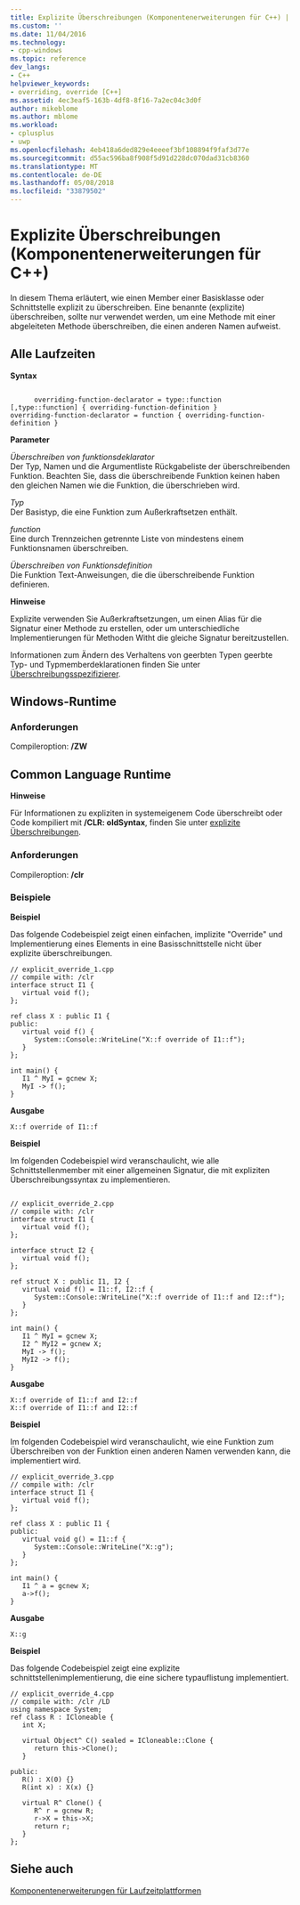 ```yaml
---
title: Explizite Überschreibungen (Komponentenerweiterungen für C++) | Microsoft Docs
ms.custom: ''
ms.date: 11/04/2016
ms.technology:
- cpp-windows
ms.topic: reference
dev_langs:
- C++
helpviewer_keywords:
- overriding, override [C++]
ms.assetid: 4ec3eaf5-163b-4df8-8f16-7a2ec04c3d0f
author: mikeblome
ms.author: mblome
ms.workload:
- cplusplus
- uwp
ms.openlocfilehash: 4eb418a6ded829e4eeeef3bf108894f9faf3d77e
ms.sourcegitcommit: d55ac596ba8f908f5d91d228dc070dad31cb8360
ms.translationtype: MT
ms.contentlocale: de-DE
ms.lasthandoff: 05/08/2018
ms.locfileid: "33879502"
---
```

# <a name="explicit-overrides--c-component-extensions"></a>Explizite Überschreibungen (Komponentenerweiterungen für C++)
In diesem Thema erläutert, wie einen Member einer Basisklasse oder Schnittstelle explizit zu überschreiben. Eine benannte (explizite) überschreiben, sollte nur verwendet werden, um eine Methode mit einer abgeleiteten Methode überschreiben, die einen anderen Namen aufweist.  
  
## <a name="all-runtimes"></a>Alle Laufzeiten  
 **Syntax**  
  
```  
  
      overriding-function-declarator = type::function [,type::function] { overriding-function-definition }  
overriding-function-declarator = function { overriding-function-definition }  
```  
  
 **Parameter**  
  
 *Überschreiben von funktionsdeklarator*  
 Der Typ, Namen und die Argumentliste Rückgabeliste der überschreibenden Funktion.  Beachten Sie, dass die überschreibende Funktion keinen haben den gleichen Namen wie die Funktion, die überschrieben wird.  
  
 *Typ*  
 Der Basistyp, die eine Funktion zum Außerkraftsetzen enthält.  
  
 *function*  
 Eine durch Trennzeichen getrennte Liste von mindestens einem Funktionsnamen überschreiben.  
  
 *Überschreiben von Funktionsdefinition*  
 Die Funktion Text-Anweisungen, die die überschreibende Funktion definieren.  
  
 **Hinweise**  
  
 Explizite verwenden Sie Außerkraftsetzungen, um einen Alias für die Signatur einer Methode zu erstellen, oder um unterschiedliche Implementierungen für Methoden Witht die gleiche Signatur bereitzustellen.  
  
 Informationen zum Ändern des Verhaltens von geerbten Typen geerbte Typ- und Typmemberdeklarationen finden Sie unter [Überschreibungsspezifizierer](../windows/override-specifiers-cpp-component-extensions.md).  
  
## <a name="windows-runtime"></a>Windows-Runtime  
  
### <a name="requirements"></a>Anforderungen  
 Compileroption: **/ZW**  
  
## <a name="common-language-runtime"></a>Common Language Runtime 
 **Hinweise**  
  
 Für Informationen zu expliziten in systemeigenem Code überschreibt oder Code kompiliert mit **/CLR: oldSyntax**, finden Sie unter [explizite Überschreibungen](../cpp/explicit-overrides-cpp.md).  
  
### <a name="requirements"></a>Anforderungen  
 Compileroption: **/clr**  
  
### <a name="examples"></a>Beispiele  
 **Beispiel**  
  
 Das folgende Codebeispiel zeigt einen einfachen, implizite "Override" und Implementierung eines Elements in eine Basisschnittstelle nicht über explizite überschreibungen.  
  
```  
// explicit_override_1.cpp  
// compile with: /clr  
interface struct I1 {  
   virtual void f();  
};  
  
ref class X : public I1 {  
public:  
   virtual void f() {  
      System::Console::WriteLine("X::f override of I1::f");  
   }  
};  
  
int main() {  
   I1 ^ MyI = gcnew X;  
   MyI -> f();  
}  
```  
  
 **Ausgabe**  
  
```Output  
X::f override of I1::f  
```  
  
 **Beispiel**  
  
 Im folgenden Codebeispiel wird veranschaulicht, wie alle Schnittstellenmember mit einer allgemeinen Signatur, die mit expliziten Überschreibungssyntax zu implementieren.  
  
```  
  
// explicit_override_2.cpp  
// compile with: /clr  
interface struct I1 {  
   virtual void f();  
};  
  
interface struct I2 {  
   virtual void f();  
};  
  
ref struct X : public I1, I2 {  
   virtual void f() = I1::f, I2::f {  
      System::Console::WriteLine("X::f override of I1::f and I2::f");  
   }  
};  
  
int main() {  
   I1 ^ MyI = gcnew X;  
   I2 ^ MyI2 = gcnew X;  
   MyI -> f();  
   MyI2 -> f();  
}  
```  
  
 **Ausgabe**  
  
```Output  
X::f override of I1::f and I2::f  
X::f override of I1::f and I2::f  
```  
  
 **Beispiel**  
  
 Im folgenden Codebeispiel wird veranschaulicht, wie eine Funktion zum Überschreiben von der Funktion einen anderen Namen verwenden kann, die implementiert wird.  
  
```  
// explicit_override_3.cpp  
// compile with: /clr  
interface struct I1 {  
   virtual void f();  
};  
  
ref class X : public I1 {  
public:  
   virtual void g() = I1::f {  
      System::Console::WriteLine("X::g");  
   }  
};  
  
int main() {  
   I1 ^ a = gcnew X;  
   a->f();  
}  
```  
  
 **Ausgabe**  
  
```Output  
X::g  
```  
  
 **Beispiel**  
  
 Das folgende Codebeispiel zeigt eine explizite schnittstellenimplementierung, die eine sichere typauflistung implementiert.  
  
```  
// explicit_override_4.cpp  
// compile with: /clr /LD  
using namespace System;  
ref class R : ICloneable {  
   int X;  
  
   virtual Object^ C() sealed = ICloneable::Clone {  
      return this->Clone();  
   }  
  
public:  
   R() : X(0) {}  
   R(int x) : X(x) {}  
  
   virtual R^ Clone() {  
      R^ r = gcnew R;  
      r->X = this->X;  
      return r;  
   }  
};  
```  
  
## <a name="see-also"></a>Siehe auch  
 [Komponentenerweiterungen für Laufzeitplattformen](../windows/component-extensions-for-runtime-platforms.md)